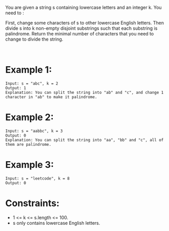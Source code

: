 ﻿﻿You are given a string s containing lowercase letters and an integer k. You need to :

First, change some characters of s to other lowercase English letters.
Then divide s into k non-empty disjoint substrings such that each substring is palindrome.
Return the minimal number of characters that you need to change to divide the string.

 

# Example 1:
```
Input: s = "abc", k = 2
Output: 1
Explanation: You can split the string into "ab" and "c", and change 1 character in "ab" to make it palindrome.
```
# Example 2:
```
Input: s = "aabbc", k = 3
Output: 0
Explanation: You can split the string into "aa", "bb" and "c", all of them are palindrome.
```
# Example 3:
```
Input: s = "leetcode", k = 8
Output: 0
```

# Constraints:

*  1 <= k <= s.length <= 100.
*  s only contains lowercase English letters.